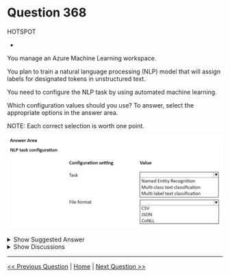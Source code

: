 # Question 368

HOTSPOT

-

You manage an Azure Machine Learning workspace.

You plan to train a natural language processing (NLP) model that will assign labels for designated tokens in unstructured text.

You need to configure the NLP task by using automated machine learning.

Which configuration values should you use? To answer, select the appropriate options in the answer area.

NOTE: Each correct selection is worth one point.

![Question Image](../images/q368_q_image572.png)

<details>
  <summary>Show Suggested Answer</summary>

<img src="../images/q368_ans_0_image573.png" alt="Answer Image"><br>

</details>

<details>
  <summary>Show Discussions</summary>

<blockquote><p><strong>Secure_Defense</strong> <code>(Wed 05 Feb 2025 18:50)</code> - <em>Upvotes: 1</em></p><p>Answers are correct:
- Named Entity Recognition (NER)
&quot;There are multiple possible tags for tokens in sequences. The task is to predict the tags for all the tokens for each sequence.

For example, extracting domain-specific entities from unstructured text, such as contracts or financial documents.&quot;

Ref: https://learn.microsoft.com/en-us/azure/machine-learning/how-to-auto-train-nlp-models?view=azureml-api-2&amp;tabs=python#select-your-nlp-task

- CoNLL
  &quot;Unlike multi-class or multi-label, which takes .csv format datasets, named entity recognition requires CoNLL format. The file must contain exactly two columns and in each row, the token and the label is separated by a single space.&quot;

Ref: https://learn.microsoft.com/en-us/azure/machine-learning/how-to-auto-train-nlp-models?view=azureml-api-2&amp;tabs=python#named-entity-recognition-ner</p></blockquote>

<blockquote><p><strong>Fefnut</strong> <code>(Wed 20 Nov 2024 10:13)</code> - <em>Upvotes: 1</em></p><p>- Multi-label text classification because &quot; model that will assign labels for designated tokens in unstructured text&quot; implying there can be multiple labels for tokens.
- CSV because it&#x27;s the format for NLP multi-label task.
https://learn.microsoft.com/en-us/azure/machine-learning/how-to-auto-train-nlp-models?view=azureml-api-2&amp;tabs=python</p></blockquote>
<blockquote><p><strong>jefimija</strong> <code>(Wed 23 Oct 2024 13:23)</code> - <em>Upvotes: 1</em></p><p>JSONL would be the best option</p></blockquote>
<blockquote><p><strong>Sadhak</strong> <code>(Thu 28 Nov 2024 23:19)</code> - <em>Upvotes: 1</em></p><p>It is CSV</p></blockquote>
<blockquote><p><strong>Sadhak</strong> <code>(Thu 28 Nov 2024 23:19)</code> - <em>Upvotes: 1</em></p><p>https://learn.microsoft.com/en-us/azure/machine-learning/how-to-auto-train-nlp-models?view=azureml-api-2&amp;tabs=python#preparing-data</p></blockquote>
<blockquote><p><strong>ulg</strong> <code>(Fri 24 Jan 2025 12:11)</code> - <em>Upvotes: 1</em></p><p>Above website says: &quot;Unlike multi-class or multi-label, which takes .csv format datasets, named entity recognition requires CoNLL format.&quot;</p></blockquote>
<blockquote><p><strong>ulg</strong> <code>(Fri 24 Jan 2025 12:12)</code> - <em>Upvotes: 1</em></p><p>Hence, selected options are correct.</p></blockquote>

</details>

---

[<< Previous Question](question_367.md) | [Home](../index.md) | [Next Question >>](question_369.md)
